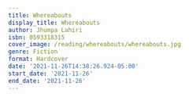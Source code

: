 ```yaml
---
title: Whereabouts
display_title: Whereabouts
author: Jhumpa Lahiri
isbn: 0593318315
cover_image: /reading/whereabouts/whereabouts.jpg
genre: Fiction
format: Hardcover
date: '2021-11-26T14:38:26.924-05:00'
start_date: '2021-11-26'
end_date: '2021-11-26'
---
```



